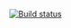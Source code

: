 [![Build status](https://ci.appveyor.com/api/projects/status/j3pt7pkrtqsp45c3?svg=true)](https://ci.appveyor.com/project/Timurandteam/patternsappcarddelivery)